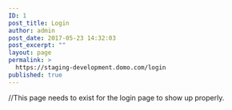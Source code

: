 ```yaml
---
ID: 1
post_title: Login
author: admin
post_date: 2017-05-23 14:32:03
post_excerpt: ""
layout: page
permalink: >
  https://staging-development.domo.com/login
published: true
---
```

//This page needs to exist for the login page to show up properly.